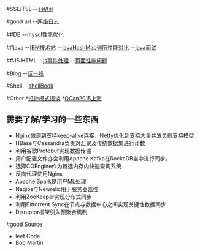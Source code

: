 #SSL/TSL
--[ssl/tsl](http://www.ruanyifeng.com/blog/2014/02/ssl_tls.html)

#good url
--[网络日志](http://www.ruanyifeng.com/blog/archives.html)

##DB
--[mysql性能优化](http://vdisk.weibo.com/s/xzqEhj1ozGD?from=page_100505_profile&wvr=6) 

##java
--[IBM技术站](https://www.ibm.com/developerworks/java/)
--[javaHashMap遍历性能对比](http://www.zuidaima.com/share/2533859516025856.htm)
--[java面试](http://www.importnew.com/17232.html)

##JS HTML
--[js事件处理](http://web.jobbole.com/83591/)
--[页面性能问题](http://web.jobbole.com/83547/)

#Blog
--[阮一峰](http://www.ruanyifeng.com/blog)

#Shell
--[shellBook](http://tldp.org/LDP/abs/html/index.html)

#Other
*[设计模式浅谈](http://cmsblogs.com/?p=457)
*[QCan2015上海](http://www.stuq.org/ppt/qcon2015/QCon上海2015/)

## 需要了解/学习的一些东西

- Nginx微调到支持keep-alive连接，Netty优化到支持大量并发负载支持模型
- HBase与Cassandra负责对汇聚及传统数据集进行计数
- 利用谷歌Protobuf实现数据传输
- 用户配置文件亦会利用Apache Kafka在RocksDB当中进行同步。
- 选择CQEngine作为首选内存内快速查询系统
- 反向代理使用Nginx
- Apache Spark是用户ML处理
- Nagios与Newrelic用于服务器监控
- 利用ZooKeeper实现分布式同步
- 利用Bittorrent Sync在节点与数据中心之间实现关键性数据同步
- Disruptor框架引入预聚合机制

#good Source

- leet Code
- Bob Martin
